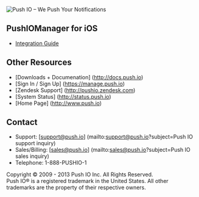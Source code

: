 ![Push IO – We Push Your Notifications](http://push.io/wp-content/uploads/2012/05/pushio_logo.png)

## PushIOManager for iOS

* [Integration Guide](https://pushio.zendesk.com/entries/22286612-Step-By-Step-Push-IO-Setup-Instructions-iOS-)

## Other Resources
* [Downloads + Documenation] (http://docs.push.io)
* [Sign In / Sign Up] (https://manage.push.io)
* [Zendesk Support] (http://pushio.zendesk.com)
* [System Status] (http://status.push.io)
* [Home Page] (http://www.push.io)

## Contact
* Support: [support@push.io] (mailto:support@push.io?subject=Push IO support inquiry)
* Sales/Billing: [sales@push.io] (mailto:sales@push.io?subject=Push IO sales inquiry)
* Telephone: 1-888-PUSHIO-1

Copyright © 2009 - 2013 Push IO Inc. All Rights Reserved.  
Push IO® is a registered trademark in the United States. All other trademarks are the property of their respective owners.


